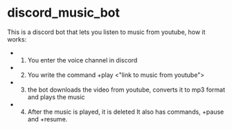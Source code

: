 # discord_music_bot
This is a discord bot that lets you listen to music from youtube, how it works: 
- 1) You enter the voice channel in discord
- 2) You write the command +play <"link to music from youtube">
- 3) the bot downloads the video from youtube, converts it to mp3 format and plays the music
- 4) After the music is played, it is deleted 
It also has commands, +pause and +resume.
